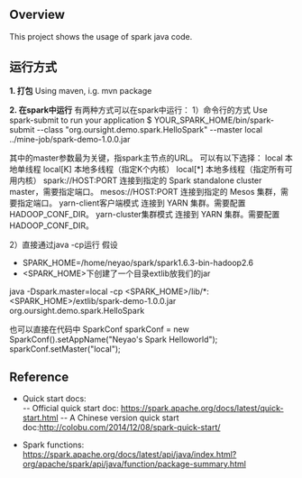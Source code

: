 Overview
--------
This project shows the usage of spark java code.

运行方式
-----
**1. 打包**
Using maven, i.g. mvn package

**2. 在spark中运行**
有两种方式可以在spark中运行：
1）命令行的方式
Use spark-submit to run your application
$ YOUR_SPARK_HOME/bin/spark-submit --class "org.oursight.demo.spark.HelloSpark" --master local ../mine-job/spark-demo-1.0.0.jar

其中的master参数最为关键，指spark主节点的URL。
可以有以下选择：
local 本地单线程
local[K] 本地多线程（指定K个内核）
local[*] 本地多线程（指定所有可用内核）
spark://HOST:PORT 连接到指定的 Spark standalone cluster master，需要指定端口。
mesos://HOST:PORT 连接到指定的 Mesos 集群，需要指定端口。
yarn-client客户端模式 连接到 YARN 集群。需要配置 HADOOP_CONF_DIR。
yarn-cluster集群模式 连接到 YARN 集群。需要配置 HADOOP_CONF_DIR。

2）直接通过java -cp运行
假设
- SPARK_HOME=/home/neyao/spark/spark1.6.3-bin-hadoop2.6
- <SPARK_HOME>下创建了一个目录extlib放我们的jar

java -Dspark.master=local -cp <SPARK_HOME>/lib/*:<SPARK_HOME>/extlib/spark-demo-1.0.0.jar org.oursight.demo.spark.HelloSpark

也可以直接在代码中
SparkConf sparkConf = new SparkConf().setAppName("Neyao's Spark Helloworld");
sparkConf.setMaster("local");

Reference
---------
- Quick start docs:  
-- Official quick start doc: https://spark.apache.org/docs/latest/quick-start.html
-- A Chinese version quick start doc:http://colobu.com/2014/12/08/spark-quick-start/

- Spark functions:  
https://spark.apache.org/docs/latest/api/java/index.html?org/apache/spark/api/java/function/package-summary.html